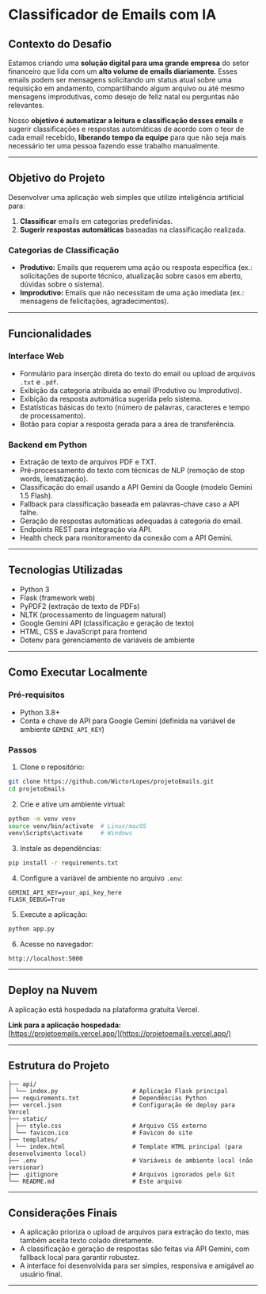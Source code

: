 # Classificador de Emails com IA

## Contexto do Desafio

Estamos criando uma **solução digital para uma grande empresa** do setor financeiro que lida com um **alto volume de emails diariamente**. Esses emails podem ser mensagens solicitando um status atual sobre uma requisição em andamento, compartilhando algum arquivo ou até mesmo mensagens improdutivas, como desejo de feliz natal ou perguntas não relevantes.

Nosso **objetivo é automatizar a leitura e classificação desses emails** e sugerir classificações e respostas automáticas de acordo com o teor de cada email recebido, **liberando tempo da equipe** para que não seja mais necessário ter uma pessoa fazendo esse trabalho manualmente.

---

## Objetivo do Projeto

Desenvolver uma aplicação web simples que utilize inteligência artificial para:

1. **Classificar** emails em categorias predefinidas.
2. **Sugerir respostas automáticas** baseadas na classificação realizada.

### Categorias de Classificação

- **Produtivo:** Emails que requerem uma ação ou resposta específica (ex.: solicitações de suporte técnico, atualização sobre casos em aberto, dúvidas sobre o sistema).
- **Improdutivo:** Emails que não necessitam de uma ação imediata (ex.: mensagens de felicitações, agradecimentos).

---

## Funcionalidades

### Interface Web

- Formulário para inserção direta do texto do email ou upload de arquivos `.txt` e `.pdf`.
- Exibição da categoria atribuída ao email (Produtivo ou Improdutivo).
- Exibição da resposta automática sugerida pelo sistema.
- Estatísticas básicas do texto (número de palavras, caracteres e tempo de processamento).
- Botão para copiar a resposta gerada para a área de transferência.

### Backend em Python

- Extração de texto de arquivos PDF e TXT.
- Pré-processamento do texto com técnicas de NLP (remoção de stop words, lematização).
- Classificação do email usando a API Gemini da Google (modelo Gemini 1.5 Flash).
- Fallback para classificação baseada em palavras-chave caso a API falhe.
- Geração de respostas automáticas adequadas à categoria do email.
- Endpoints REST para integração via API.
- Health check para monitoramento da conexão com a API Gemini.

---

## Tecnologias Utilizadas

- Python 3
- Flask (framework web)
- PyPDF2 (extração de texto de PDFs)
- NLTK (processamento de linguagem natural)
- Google Gemini API (classificação e geração de texto)
- HTML, CSS e JavaScript para frontend
- Dotenv para gerenciamento de variáveis de ambiente

---

## Como Executar Localmente

### Pré-requisitos

- Python 3.8+
- Conta e chave de API para Google Gemini (definida na variável de ambiente `GEMINI_API_KEY`)

### Passos

1. Clone o repositório:

```bash
git clone https://github.com/WictorLopes/projetoEmails.git
cd projetoEmails
```

2. Crie e ative um ambiente virtual:

```bash
python -m venv venv
source venv/bin/activate  # Linux/macOS
venv\Scripts\activate     # Windows
```

3. Instale as dependências:

```bash
pip install -r requirements.txt
```

4. Configure a variável de ambiente no arquivo `.env`:

```
GEMINI_API_KEY=your_api_key_here
FLASK_DEBUG=True
```

5. Execute a aplicação:

```bash
python app.py
```

6. Acesse no navegador:

```
http://localhost:5000
```

---

## Deploy na Nuvem

A aplicação está hospedada na plataforma gratuita Vercel.

**Link para a aplicação hospedada:**  
[https://projetoemails.vercel.app/](https://projetoemails.vercel.app/)

---

## Estrutura do Projeto

```
├── api/
│ └── index.py                     # Aplicação Flask principal
├── requirements.txt               # Dependências Python
├── vercel.json                    # Configuração de deploy para Vercel
├── static/
│ ├── style.css                    # Arquivo CSS externo
│ └── favicon.ico                  # Favicon do site
├── templates/
│ └── index.html                   # Template HTML principal (para desenvolvimento local)
├── .env                           # Variáveis de ambiente local (não versionar)
├── .gitignore                     # Arquivos ignorados pelo Git
└── README.md                      # Este arquivo
```

---

## Considerações Finais

- A aplicação prioriza o upload de arquivos para extração do texto, mas também aceita texto colado diretamente.
- A classificação e geração de respostas são feitas via API Gemini, com fallback local para garantir robustez.
- A interface foi desenvolvida para ser simples, responsiva e amigável ao usuário final.
---
